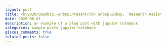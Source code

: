 ```yaml
---
layout: post
title: <b>2020/08&nbsp;-&nbsp;Present</b> &nbsp;&nbsp;  Research Assistant,  <a href="https://www.usu.edu/">Utah State University</a>
date: 2020-08-01
description: an example of a blog post with jupyter notebook
categories: sample-posts jupyter-notebook
giscus_comments: true
related_posts: false
---
```


